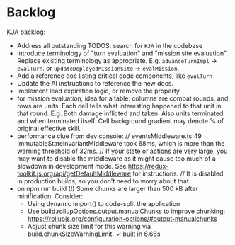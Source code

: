 # Backlog

KJA backlog:

- Address all outstanding TODOS: search for `KJA` in the codebase
- introduce terminology of "turn evaluation" and "mission site evaluation". Replace existing terminology as appropriate.
  E.g. `advanceTurnImpl` -> `evalTurn`. or `updateDeployedMissionSite` -> `evalMission`.
- Add a reference doc listing critical code components, like `evalTurn`
- Update the AI instructions to reference the new docs.
- Implement lead expiration logic, or remove the property
- for mission evaluation, idea for a table: columns are combat rounds, and rows are units. Each cell tells what
  interesting happened to that unit in that round.
  E.g. Both damage inflicted and taken. Also units terminated and when terminated itself.
  Cell background gradient may denote % of original effective skill.
- performance clue from dev console:
  // eventsMiddleware.ts:49 ImmutableStateInvariantMiddleware took 68ms, which is more than the warning threshold of 32ms.
  // If your state or actions are very large, you may want to disable the middleware as it might cause too much
  of a slowdown in development mode. See https://redux-toolkit.js.org/api/getDefaultMiddleware for instructions.
  // It is disabled in production builds, so you don't need to worry about that.
- on npm run build
  (!) Some chunks are larger than 500 kB after minification. Consider:
  - Using dynamic import() to code-split the application
  - Use build.rollupOptions.output.manualChunks to improve chunking: https://rollupjs.org/configuration-options/#output-manualchunks
  - Adjust chunk size limit for this warning via build.chunkSizeWarningLimit.
  ✓ built in 6.66s
